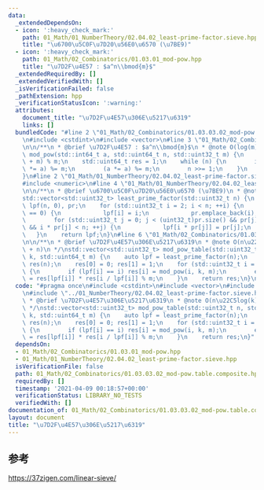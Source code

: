 ```yaml
---
data:
  _extendedDependsOn:
  - icon: ':heavy_check_mark:'
    path: 01_Math/01_NumberTheory/02.04.02_least-prime-factor.sieve.hpp
    title: "\u6700\u5C0F\u7D20\u56E0\u6570 (\u7BE9)"
  - icon: ':heavy_check_mark:'
    path: 01_Math/02_Combinatorics/01.03.01_mod-pow.hpp
    title: "\u7D2F\u4E57 : $a^n\\bmod{m}$"
  _extendedRequiredBy: []
  _extendedVerifiedWith: []
  _isVerificationFailed: false
  _pathExtension: hpp
  _verificationStatusIcon: ':warning:'
  attributes:
    document_title: "\u7D2F\u4E57\u306E\u5217\u6319"
    links: []
  bundledCode: "#line 2 \"01_Math/02_Combinatorics/01.03.03.02_mod-pow.table.composite.hpp\"\
    \n#include <cstdint>\n#include <vector>\n#line 3 \"01_Math/02_Combinatorics/01.03.01_mod-pow.hpp\"\
    \n\n/**\n * @brief \u7D2F\u4E57 : $a^n\\bmod{m}$\n * @note O(log(m))\n */\nstd::uint32_t\
    \ mod_pow(std::int64_t a, std::uint64_t n, std::uint32_t m) {\n    a = (a % m\
    \ + m) % m;\n    std::uint64_t res = 1;\n    while (n) {\n        if (n & 1) (res\
    \ *= a) %= m;\n        (a *= a) %= m;\n        n >>= 1;\n    }\n    return (std::uint32_t)res;\n\
    }\n#line 2 \"01_Math/01_NumberTheory/02.04.02_least-prime-factor.sieve.hpp\"\n\
    #include <numeric>\n#line 4 \"01_Math/01_NumberTheory/02.04.02_least-prime-factor.sieve.hpp\"\
    \n\n/**\n * @brief \u6700\u5C0F\u7D20\u56E0\u6570 (\u7BE9)\n * @note O(n)\n */\n\
    std::vector<std::uint32_t> least_prime_factor(std::uint32_t n) {\n    std::vector<std::uint32_t>\
    \ lpf(n, 0), pr;\n    for (std::uint32_t i = 2; i < n; ++i) {\n        if (lpf[i]\
    \ == 0) {\n            lpf[i] = i;\n            pr.emplace_back(i);\n        }\n\
    \        for (std::uint32_t j = 0; j < (uint32_t)pr.size() && pr[j] <= lpf[i]\
    \ && i * pr[j] < n; ++j) {\n            lpf[i * pr[j]] = pr[j];\n        }\n \
    \   }\n    return lpf;\n}\n#line 6 \"01_Math/02_Combinatorics/01.03.03.02_mod-pow.table.composite.hpp\"\
    \n\n/**\n * @brief \u7D2F\u4E57\u306E\u5217\u6319\n * @note O(n\u22C5log(k)/log(n)\
    \ + n)\n */\nstd::vector<std::uint32_t> mod_pow_table(std::uint32_t n, std::uint64_t\
    \ k, std::uint64_t m) {\n    auto lpf = least_prime_factor(n);\n    std::vector<std::uint32_t>\
    \ res(n);\n    res[0] = 0; res[1] = 1;\n    for (std::uint32_t i = 2; i < n; ++i)\
    \ {\n        if (lpf[i] == i) res[i] = mod_pow(i, k, m);\n        else res[i]\
    \ = res[lpf[i]] * res[i / lpf[i]] % m;\n    }\n    return res;\n}\n"
  code: "#pragma once\n#include <cstdint>\n#include <vector>\n#include \"01.03.01_mod-pow.hpp\"\
    \n#include \"../01_NumberTheory/02.04.02_least-prime-factor.sieve.hpp\"\n\n/**\n\
    \ * @brief \u7D2F\u4E57\u306E\u5217\u6319\n * @note O(n\u22C5log(k)/log(n) + n)\n\
    \ */\nstd::vector<std::uint32_t> mod_pow_table(std::uint32_t n, std::uint64_t\
    \ k, std::uint64_t m) {\n    auto lpf = least_prime_factor(n);\n    std::vector<std::uint32_t>\
    \ res(n);\n    res[0] = 0; res[1] = 1;\n    for (std::uint32_t i = 2; i < n; ++i)\
    \ {\n        if (lpf[i] == i) res[i] = mod_pow(i, k, m);\n        else res[i]\
    \ = res[lpf[i]] * res[i / lpf[i]] % m;\n    }\n    return res;\n}"
  dependsOn:
  - 01_Math/02_Combinatorics/01.03.01_mod-pow.hpp
  - 01_Math/01_NumberTheory/02.04.02_least-prime-factor.sieve.hpp
  isVerificationFile: false
  path: 01_Math/02_Combinatorics/01.03.03.02_mod-pow.table.composite.hpp
  requiredBy: []
  timestamp: '2021-04-09 00:18:57+00:00'
  verificationStatus: LIBRARY_NO_TESTS
  verifiedWith: []
documentation_of: 01_Math/02_Combinatorics/01.03.03.02_mod-pow.table.composite.hpp
layout: document
title: "\u7D2F\u4E57\u306E\u5217\u6319"
---
```


## 参考

https://37zigen.com/linear-sieve/